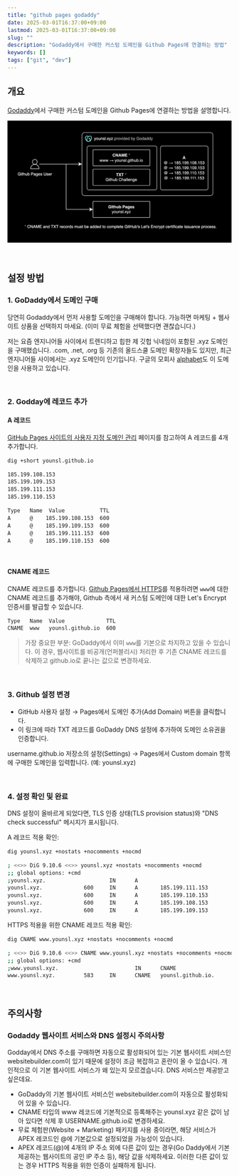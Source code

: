 ```yaml
---
title: "github pages godaddy"
date: 2025-03-01T16:37:00+09:00
lastmod: 2025-03-01T16:37:00+09:00
slug: ""
description: "Godaddy에서 구매한 커스텀 도메인을 Github Pages에 연결하는 방법"
keywords: []
tags: ["git", "dev"]
---
```


## 개요

[Godaddy](https://godaddy.com/)에서 구매한 커스텀 도메인을 Github Pages에 연결하는 방법을 설명합니다.

![Github Pages Custom Domain](./1.png)

&nbsp;

## 설정 방법

### 1. GoDaddy에서 도메인 구매

당연히 Godaddy에서 먼저 사용할 도메인을 구매해야 합니다. 가능하면 마케팅 + 웹사이트 상품을 선택하지 마세요. (이미 무료 체험을 선택했다면 괜찮습니다.)

저는 요즘 엔지니어들 사이에서 트렌디하고 힙한 제 깃헙 닉네임이 포함된 .xyz 도메인을 구매했습니다. .com, .net, .org 등 기존의 올드스쿨 도메인 확장자들도 있지만, 최근 엔지니어들 사이에서는 .xyz 도메인이 인기입니다. 구글의 모회사 [alphabet](https://abc.xyz/)도 이 도메인을 사용하고 있습니다.

&nbsp;

### 2. Godday에 레코드 추가

#### A 레코드

[GitHub Pages 사이트의 사용자 지정 도메인 관리](https://docs.github.com/ko/pages/configuring-a-custom-domain-for-your-github-pages-site/managing-a-custom-domain-for-your-github-pages-site) 페이지를 참고하여 A 레코드를 4개 추가합니다.

```bash
dig +short younsl.github.io
```

```bash
185.199.108.153
185.199.109.153
185.199.111.153
185.199.110.153
```

```bash
Type   Name  Value           TTL
A      @    185.199.108.153  600
A      @    185.199.109.153  600
A      @    185.199.111.153  600
A      @    185.199.110.153  600
```

&nbsp;

#### CNAME 레코드

CNAME 레코드를 추가합니다. [Github Pages에서 HTTPS](https://docs.github.com/ko/pages/configuring-a-custom-domain-for-your-github-pages-site/troubleshooting-custom-domains-and-github-pages#https-errors)를 적용하려면 `www`에 대한 CNAME 레코드를 추가해야, Github 측에서 새 커스텀 도메인에 대한 Let's Encrypt 인증서를 발급할 수 있습니다.

```bash
Type   Name  Value             TTL
CNAME  www   younsl.github.io  600
```

> 가장 중요한 부분: GoDaddy에서 이미 `www`를 기본으로 차지하고 있을 수 있습니다. 이 경우, 웹사이트를 비공개(언퍼블리시) 처리한 후 기존 CNAME 레코드를 삭제하고 github.io로 끝나는 값으로 변경하세요.

&nbsp;

### 3. Github 설정 변경

- GitHub 사용자 설정 → Pages에서 도메인 추가(Add Domain) 버튼을 클릭합니다.
- 이 링크에 따라 TXT 레코드를 GoDaddy DNS 설정에 추가하여 도메인 소유권을 인증합니다.

username.github.io 저장소의 설정(Settings) → Pages에서 Custom domain 항목에 구매한 도메인을 입력합니다. (예: younsl.xyz)

&nbsp;

### 4. 설정 확인 및 완료

DNS 설정이 올바르게 되었다면, TLS 인증 상태(TLS provision status)와 "DNS check successful" 메시지가 표시됩니다.

A 레코드 적용 확인:

```bash
dig younsl.xyz +nostats +nocomments +nocmd
```

```bash
; <<>> DiG 9.10.6 <<>> younsl.xyz +nostats +nocomments +nocmd
;; global options: +cmd
;younsl.xyz.                    IN      A
younsl.xyz.             600     IN      A       185.199.111.153
younsl.xyz.             600     IN      A       185.199.110.153
younsl.xyz.             600     IN      A       185.199.108.153
younsl.xyz.             600     IN      A       185.199.109.153
```

HTTPS 적용을 위한 CNAME 레코드 적용 확인:

```bash
dig CNAME www.younsl.xyz +nostats +nocomments +nocmd
```

```bash
; <<>> DiG 9.10.6 <<>> CNAME www.younsl.xyz +nostats +nocomments +nocmd
;; global options: +cmd
;www.younsl.xyz.                        IN      CNAME
www.younsl.xyz.         583     IN      CNAME   younsl.github.io.
```

&nbsp;

## 주의사항

### Godaddy 웹사이트 서비스와 DNS 설정시 주의사항

Godday에서 DNS 주소를 구매하면 자동으로 활성화되어 있는 기본 웹사이트 서비스인 websitebuilder.com이 있기 때문에 설정이 조금 복잡하고 혼란이 올 수 있습니다. 개인적으로 이 기본 웹사이트 서비스가 왜 있는지 모르겠습니다. DNS 서비스만 제공받고 싶은데요.

- GoDaddy의 기본 웹사이트 서비스인 websitebuilder.com이 자동으로 활성화되어 있을 수 있습니다.
- CNAME 타입의 www 레코드에 기본적으로 등록해주는 younsl.xyz 같은 값이 남아 있다면 삭제 후 USERNAME.github.io로 변경하세요.
- 무료 체험판(Website + Marketing) 패키지를 사용 중이라면, 해당 서비스가 APEX 레코드인 @에 기본값으로 설정되었을 가능성이 있습니다.
- APEX 레코드(@)에 4개의 IP 주소 외에 다른 값이 있는 경우(Go Daddy에서 기본 제공하는 웹사이트의 공인 IP 주소 등), 해당 값을 삭제하세요. 이러한 다른 값이 있는 경우 HTTPS 적용을 위한 인증이 실패하게 됩니다.
